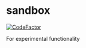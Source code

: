# sandbox

[![CodeFactor](https://www.codefactor.io/repository/github/cancer-council-queensland/sandbox/badge)](https://www.codefactor.io/repository/github/cancer-council-queensland/sandbox)

For experimental functionality
